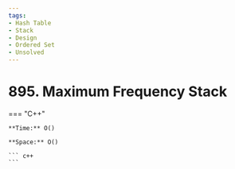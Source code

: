 ```yaml
---
tags:
- Hash Table
- Stack
- Design
- Ordered Set
- Unsolved
---
```



# 895. Maximum Frequency Stack

=== "C++"

    **Time:** O()

    **Space:** O()

    ``` c++
    ```